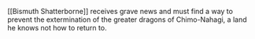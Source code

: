 [[Bismuth Shatterborne]] receives grave news and must find a way to prevent the extermination of the greater dragons of Chimo-Nahagi, a land he knows not how to return to.